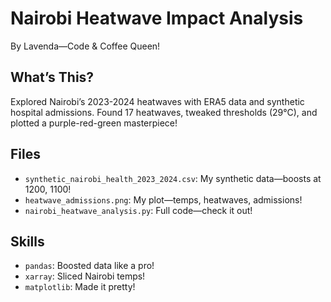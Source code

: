 # Nairobi Heatwave Impact Analysis
By Lavenda—Code & Coffee Queen!

## What’s This?
Explored Nairobi’s 2023-2024 heatwaves with ERA5 data and synthetic hospital admissions. Found 17 heatwaves, tweaked thresholds (29°C), and plotted a purple-red-green masterpiece!

## Files
- `synthetic_nairobi_health_2023_2024.csv`: My synthetic data—boosts at 1200, 1100!
- `heatwave_admissions.png`: My plot—temps, heatwaves, admissions!
- `nairobi_heatwave_analysis.py`: Full code—check it out!

## Skills
- `pandas`: Boosted data like a pro!
- `xarray`: Sliced Nairobi temps!
- `matplotlib`: Made it pretty!